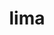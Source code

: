 ---
title: "lima"
layout: cache
categories: [package, develop]
meta: {"compilers": ["none"], "num_specs": 15, "num_specs_by_stack": {"developer-tools-darwin": 15, "root": 15}, "oss": ["sequoia"], "platforms": ["darwin"], "stacks": ["developer-tools-darwin", "root"], "targets": ["aarch64"], "versions": ["0.23.2"]}
spec_details: [{"compiler": "none", "hash": "ae2urja52e4dikq5cq7zbz67e2knypxk", "os": "sequoia", "platform": "darwin", "size": "-", "stacks": ["developer-tools-darwin", "root"], "target": "aarch64", "variants": ["build_system=generic"], "versions": ["0.23.2"]}, {"compiler": "none", "hash": "bj5l4lmebgasfixm5uqglnajbslii7rb", "os": "sequoia", "platform": "darwin", "size": "-", "stacks": ["developer-tools-darwin", "root"], "target": "aarch64", "variants": ["build_system=generic"], "versions": ["0.23.2"]}, {"compiler": "none", "hash": "cd24tjwhxs3orueyluwqsjcou6psnnjx", "os": "sequoia", "platform": "darwin", "size": "-", "stacks": ["developer-tools-darwin", "root"], "target": "aarch64", "variants": ["build_system=generic"], "versions": ["0.23.2"]}, {"compiler": "none", "hash": "di2yc2uxxofc4xzb745l4rytkcacoo5l", "os": "sequoia", "platform": "darwin", "size": "-", "stacks": ["developer-tools-darwin", "root"], "target": "aarch64", "variants": ["build_system=generic"], "versions": ["0.23.2"]}, {"compiler": "none", "hash": "jpiedtq6usggohwc2qdvm2yik4dyxgza", "os": "sequoia", "platform": "darwin", "size": "-", "stacks": ["developer-tools-darwin", "root"], "target": "aarch64", "variants": ["build_system=generic"], "versions": ["0.23.2"]}, {"compiler": "none", "hash": "jpjfm2m3jnjfv4gzjffyy6dwfncdsye2", "os": "sequoia", "platform": "darwin", "size": "-", "stacks": ["developer-tools-darwin", "root"], "target": "aarch64", "variants": ["build_system=generic"], "versions": ["0.23.2"]}, {"compiler": "none", "hash": "m7dlidkr7jbg7yxoyguffqt6l6i3ksvi", "os": "sequoia", "platform": "darwin", "size": "-", "stacks": ["developer-tools-darwin", "root"], "target": "aarch64", "variants": ["build_system=generic"], "versions": ["0.23.2"]}, {"compiler": "none", "hash": "midye554wefkef5rtzost7rsleqnchrs", "os": "sequoia", "platform": "darwin", "size": "-", "stacks": ["developer-tools-darwin", "root"], "target": "aarch64", "variants": ["build_system=generic"], "versions": ["0.23.2"]}, {"compiler": "none", "hash": "nromzfxm5xotlv7gado7degfstzburyk", "os": "sequoia", "platform": "darwin", "size": "-", "stacks": ["developer-tools-darwin", "root"], "target": "aarch64", "variants": ["build_system=generic"], "versions": ["0.23.2"]}, {"compiler": "none", "hash": "shrt67oke6qc66vfgtubufqkevzaknit", "os": "sequoia", "platform": "darwin", "size": "-", "stacks": ["developer-tools-darwin", "root"], "target": "aarch64", "variants": ["build_system=generic"], "versions": ["0.23.2"]}, {"compiler": "none", "hash": "t5k5at3fuhjsze5dkwj33dfk22s6t4ju", "os": "sequoia", "platform": "darwin", "size": "-", "stacks": ["developer-tools-darwin", "root"], "target": "aarch64", "variants": ["build_system=generic"], "versions": ["0.23.2"]}, {"compiler": "none", "hash": "u4posopbn42pv2bjkkcdv4bohfokqunj", "os": "sequoia", "platform": "darwin", "size": "-", "stacks": ["developer-tools-darwin", "root"], "target": "aarch64", "variants": ["build_system=generic"], "versions": ["0.23.2"]}, {"compiler": "none", "hash": "ue5wh4poh4oiw75633ms2qkutvpfnbws", "os": "sequoia", "platform": "darwin", "size": "-", "stacks": ["developer-tools-darwin", "root"], "target": "aarch64", "variants": ["build_system=generic"], "versions": ["0.23.2"]}, {"compiler": "none", "hash": "wpcmzgrfafnqwkr3eajiob7xisfhdkxp", "os": "sequoia", "platform": "darwin", "size": "-", "stacks": ["developer-tools-darwin", "root"], "target": "aarch64", "variants": ["build_system=generic"], "versions": ["0.23.2"]}, {"compiler": "none", "hash": "xhq36t35z6lpqjlccdyc6l6lrtwg7zjg", "os": "sequoia", "platform": "darwin", "size": "-", "stacks": ["developer-tools-darwin", "root"], "target": "aarch64", "variants": ["build_system=generic"], "versions": ["0.23.2"]}]
---